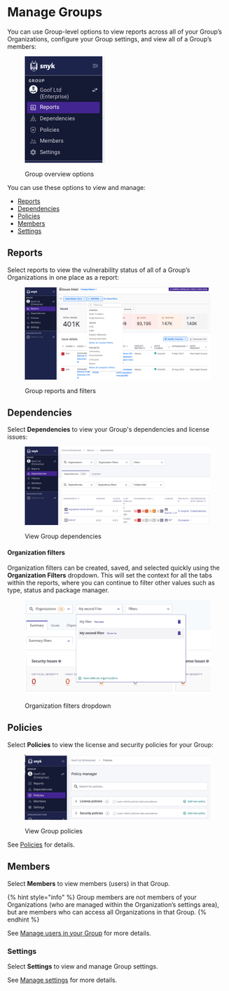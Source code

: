 # Manage Groups

You can use Group-level options to view reports across all of your Group’s Organizations, configure your Group settings, and view all of a Group’s members:

<figure><img src="../../.gitbook/assets/Screenshot 2023-04-24 at 15.34.14 (1).png" alt="Group overview options"><figcaption><p>Group overview options</p></figcaption></figure>

You can use these options to view and manage:

* [Reports](manage-groups.md#reports)
* [Dependencies](manage-groups.md#dependencies)
* [Policies](manage-groups.md#policies)
* [Members](manage-groups.md#members)
* [Settings](manage-groups.md#settings)

## Reports

Select reports to view the vulnerability status of all of a Group’s Organizations in one place as a report:

<figure><img src="../../.gitbook/assets/Screenshot 2023-04-24 at 15.31.58.png" alt="Group overview and filters"><figcaption><p>Group reports and filters</p></figcaption></figure>

## Dependencies

Select **Dependencies** to view your Group's dependencies and license issues:

<figure><img src="../../.gitbook/assets/Screenshot 2023-04-26 at 10.27.59.png" alt="View Group dependencies"><figcaption><p>View Group dependencies</p></figcaption></figure>

#### Organization filters

Organization filters can be created, saved, and selected quickly using the **Organization Filters** dropdown. This will set the context for all the tabs within the reports, where you can continue to filter other values such as type, status and package manager.

<figure><img src="../../.gitbook/assets/image (206) (1) (1) (1) (1) (1) (1) (1) (1) (1) (1) (1) (1) (1) (1) (1) (1) (1) (1) (1) (1) (1) (1) (2).png" alt="Organization filters dropdown"><figcaption><p>Organization filters dropdown</p></figcaption></figure>

## Policies

Select **Policies** to view the license and security policies for your Group:

<figure><img src="../../.gitbook/assets/Screenshot 2023-04-26 at 10.32.42.png" alt="View Group policies"><figcaption><p>View Group policies</p></figcaption></figure>

See [Policies](../../manage-issues/policies/) for details.

## Members

Select **Members** to view members (users) in that Group.

{% hint style="info" %}
Group members are not members of your Organizations (who are managed within the Organization’s settings area), but are members who can access all Organizations in that Group.
{% endhint %}

See [Manage users in your Group](../manage-users-and-permissions/manage-users-in-your-group.md) for more details.

### Settings

Select **Settings** to view and manage Group settings.&#x20;

See [Manage settings](../manage-settings/) for more details.
